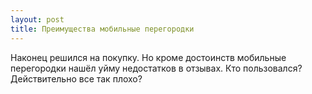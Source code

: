 ```yaml
---
layout: post 
title: Преимущества мобильные перегородки 
--- 
```

Наконец решился на покупку. Но кроме достоинств мобильные перегородки нашёл уйму недостатков в отзывах. Кто пользовался? Действительно все так плохо?